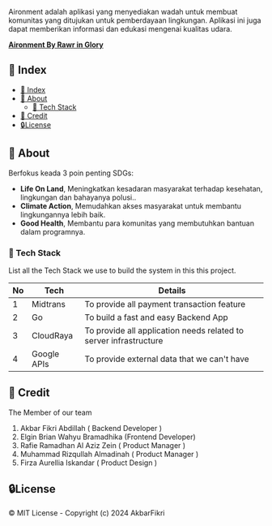 <!-- ![Alt text](/public/Breece-Banner-Github.png "a title") -->

Aironment adalah aplikasi yang menyediakan wadah untuk membuat komunitas yang ditujukan untuk pemberdayaan lingkungan. Aplikasi ini juga dapat memberikan informasi dan edukasi mengenai kualitas udara.

<u>**Aironment By Rawr in Glory**</u>

## 📒 Index

- [📒 Index](#-index)
- [🔰 About](#-about)
  - [📓 Tech Stack](#-tech-stack)
- [🌟 Credit](#-credit)
- [🔒License](#license)

## 🔰 About

Berfokus keada 3 poin penting SDGs:

- **Life On Land**, Meningkatkan kesadaran masyarakat terhadap kesehatan, lingkungan dan bahayanya polusi..
- **Climate Action**, Memudahkan akses masyarakat untuk membantu lingkungannya lebih baik.
- **Good Health**, Membantu para komunitas yang membutuhkan bantuan dalam programnya.

<!-- ## ⚡ Quick Start

Here's the step for installation and start our app.

_`Note: This is just a backend Apps not include the Frontend Apps.`_

### 🔌 Installation

1. First, make sure that the go language version you have is more than `1.20`
2. Next, you can clone this repository with the command below

```
$ git clone https://github.com/AkbarFikri/BREECE-BE .
```

3. Provide all the `.env.example` file then rename to `.env`
4. Download all packages needed by Go by running the command below

```
$ go mod tidy
```

**❗ YEAYY Installation Finish!!**

### 📦 Commands

- To run the application you can directly open `main.go` in folder `cmd/app` then click the `run without debugging` button in the right corner of vscode or run the command below

```
$ go run cmd/app/main.go
```

## 🔧 Development

Here is a description of our apps development -->

### 📓 Tech Stack

List all the Tech Stack we use to build the system in this this project.

| No  | Tech        | Details                                                           |
| --- | ----------- | ----------------------------------------------------------------- |
| 1   | Midtrans    | To provide all payment transaction feature                        |
| 2   | Go          | To build a fast and easy Backend App                              |
| 3   | CloudRaya   | To provide all application needs related to server infrastructure |
| 4   | Google APIs | To provide external data that we can't have                       |

<!-- ### 🔩 API Documentation

- [Swagger](https://breece-docs.vercel.app/)

_Note : If you have question about the documentation feel free to send message to me._ -->

<!-- ### 📁 File Structure

Here is our File Structure

```
├───.github
│   └───workflows
├───api
│   └───dist
├───cmd
│   └───app
├───internal
│   ├───app
│   │   ├───config
│   │   ├───entity
│   │   ├───handler
│   │   │   └───rest
│   │   │       ├───middleware
│   │   │       └───routes
│   │   ├───repository
│   │   └───service
│   └───pkg
│       ├───gocron
│       ├───helper
│       ├───mailer
│       │   └───template
│       ├───model
│       └───supabase
└───public
``` -->

## 🌟 Credit

The Member of our team

1. Akbar Fikri Abdillah ( Backend Developer )
2. Elgin Brian Wahyu Bramadhika (Frontend Developer)
3. Rafie Ramadhan Al Aziz Zein ( Product Manager )
4. Muhammad Rizqullah Almadinah ( Product Manager )
5. Firza Aurellia Iskandar ( Product Design )

## 🔒License

© MIT License - Copyright (c) 2024 AkbarFikri
